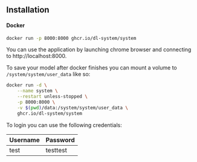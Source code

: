
## Installation

#### Docker
```bash
docker run -p 8000:8000 ghcr.io/dl-system/system
```

You can use the application by launching chrome browser and connecting to http://localhost:8000. 

To save your model after docker finishes you can mount a volume to `/system/system/user_data` like so:
```bash
docker run -d \
	--name system \
	--restart unless-stopped \
	-p 8000:8000 \
	-v $(pwd)/data:/system/system/user_data \
	ghcr.io/dl-system/system
```


To login you can use the following credentials:

| Username | Password |
| -------- | ---- |
| test | testtest |
